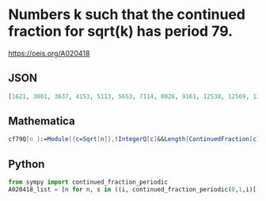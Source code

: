 # Numbers k such that the continued fraction for sqrt\(k\) has period 79\.
https://oeis.org/A020418
## JSON
```JSON
[1621, 3001, 3637, 4153, 5113, 5653, 7114, 8026, 9161, 12538, 12569, 13261, 14177, 18058, 19373, 21625, 25733, 25981, 26297, 28277, 28394, 29674, 30122, 32201, 32393, 32861, 33773, 34801, 35746, 36137, 36185, 36257, 36994, 39049, 39701, 41429, 43721]
```
## Mathematica
```Mathematica
cf79Q[n_]:=Module[{c=Sqrt[n]},!IntegerQ[c]&&Length[ContinuedFraction[c][[2]]]==79]; Select[Range[50000],cf79Q] (* _Harvey P. Dale_, Dec 23 2012 *)
```
## Python
```Python
from sympy import continued_fraction_periodic
A020418_list = [n for n, s in ((i, continued_fraction_periodic(0,1,i)[-1]) for i in range(1,10**5)) if isinstance(s, list) and len(s) == 79] # _Chai Wah Wu_, Jun 08 2017
```
